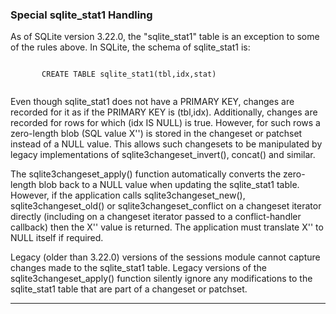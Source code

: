 ### Special sqlite\_stat1 Handling




As of SQLite version 3\.22\.0, the "sqlite\_stat1" table is an exception to 
some of the rules above. In SQLite, the schema of sqlite\_stat1 is:
 
```

       CREATE TABLE sqlite_stat1(tbl,idx,stat)  
 
```



Even though sqlite\_stat1 does not have a PRIMARY KEY, changes are 
recorded for it as if the PRIMARY KEY is (tbl,idx). Additionally, changes 
are recorded for rows for which (idx IS NULL) is true. However, for such
rows a zero\-length blob (SQL value X'') is stored in the changeset or
patchset instead of a NULL value. This allows such changesets to be
manipulated by legacy implementations of sqlite3changeset\_invert(),
concat() and similar.


The sqlite3changeset\_apply() function automatically converts the 
zero\-length blob back to a NULL value when updating the sqlite\_stat1
table. However, if the application calls sqlite3changeset\_new(),
sqlite3changeset\_old() or sqlite3changeset\_conflict on a changeset 
iterator directly (including on a changeset iterator passed to a
conflict\-handler callback) then the X'' value is returned. The application
must translate X'' to NULL itself if required.


Legacy (older than 3\.22\.0\) versions of the sessions module cannot capture
changes made to the sqlite\_stat1 table. Legacy versions of the
sqlite3changeset\_apply() function silently ignore any modifications to the
sqlite\_stat1 table that are part of a changeset or patchset.




---


